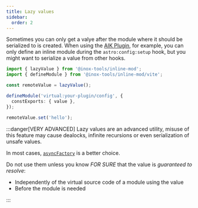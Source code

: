 ```yaml
---
title: Lazy values
sidebar:
  order: 2
---
```


Sometimes you can only get a valye after the module where it should be serialized to is created. When using the [AIK Plugin](/inline-mod/aik-plugin), for example, you can only define an inline module during the `astro:config:setup` hook, but you might want to serialize a value from other hooks.

```ts
import { lazyValue } from '@inox-tools/inline-mod';
import { defineModule } from '@inox-tools/inline-mod/vite';

const remoteValue = lazyValue();

defineModule('virtual:your-plugin/config', {
  constExports: { value },
});

remoteValue.set('hello');
```

:::danger[VERY ADVANCED]
Lazy values are an advanced utility, misuse of this feature may cause dealocks, infinite recursions or even serialization of unsafe values.

In most cases, [`asyncFactory`](/inline-mod/factory-wrappers#asyncfactory) is a better choice.

Do not use them unless you know _FOR SURE_ that the value is _guaranteed to resolve_:

- Independently of the virtual source code of a module using the value
- Before the module is needed

:::
